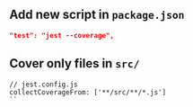 ## Add new script in `package.json`
```json
"test": "jest --coverage",
```

## Cover only files in `src/`
```
// jest.config.js
collectCoverageFrom: ['**/src/**/*.js']
``
